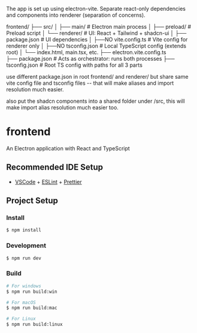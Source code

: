 The app is set up using electron-vite. Separate react-only dependencies and components into renderer (separation of concerns).


frontend/
├── src/
│   ├── main/                  # Electron main process
│   ├── preload/               # Preload script
│   └── renderer/              # UI: React + Tailwind + shadcn-ui
│       ├── package.json       # UI dependencies
│       ├──NO vite.config.ts     # Vite config for renderer only
│       ├──NO tsconfig.json      # Local TypeScript config (extends root)
│       └── index.html, main.tsx, etc.
├── electron.vite.config.ts    
├── package.json               # Acts as orchestrator: runs both processes
├── tsconfig.json              # Root TS config with paths for all 3 parts


use different package.json in root frontend/ and renderer/ but share same vite config file and tsconfig files -- that will make aliases and import resolution much easier.

also put the shadcn components into a shared folder under /src, this will make import alias resolution much easier too.



# frontend

An Electron application with React and TypeScript

## Recommended IDE Setup

- [VSCode](https://code.visualstudio.com/) + [ESLint](https://marketplace.visualstudio.com/items?itemName=dbaeumer.vscode-eslint) + [Prettier](https://marketplace.visualstudio.com/items?itemName=esbenp.prettier-vscode)

## Project Setup

### Install

```bash
$ npm install
```

### Development

```bash
$ npm run dev
```

### Build

```bash
# For windows
$ npm run build:win

# For macOS
$ npm run build:mac

# For Linux
$ npm run build:linux
```
